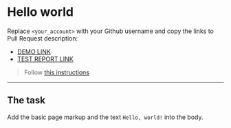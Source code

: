 # Hello world
Replace `<your_account>` with your Github username and copy the links to Pull Request description:
- [DEMO LINK](https://sich-mykhailo.github.io/layout_hello-world/)
- [TEST REPORT LINK](https://sich-mykhailo.github.io/layout_hello-world/report/html_report/)

> Follow [this instructions](https://mate-academy.github.io/layout_task-guideline/#how-to-solve-the-layout-tasks-on-github)
___

## The task
Add the basic page markup and the text `Hello, world!` into the body.
